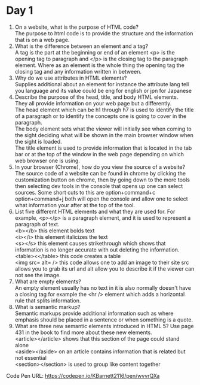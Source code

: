<h1>Day 1</h1>

1. On a website, what is the purpose of HTML code?<br />
  The purpose to html code is to provide the structure and the information that is on a web page.<br />
2. What is the difference between an element and a tag?<br />
  A tag is the part at the beginning or end of an element   &lt;p&gt; is the opening tag to paragraph and   &lt;/p&gt; is the closing tag to the paragraph element. Where as an element is the whole thing the opening tag the closing tag and any information written in between.<br />
3. Why do we use attributes in HTML elements?<br />
  Supplies additional about an element for instance the attribute lang tell you language and its value could be eng for english or jpn for Japanese
4. Describe the purpose of the head, title, and body HTML elements.<br />
  They all provide information on your web page but a differently.<br />
  The head element which can be h1 through h7 is  used to identify the title of a paragraph or to identify the concepts one is going to cover in the paragraph.<br />
  The body element sets what the viewer will initially see when coming to the sight deciding what will be shown in the main browser window when the sight is loaded.<br />
   The title element is used to provide information that is located in the tab bar or at the top of the window in the web page depending on which web browser one is using.<br />
5. In your browser (Chrome), how do you view the source of a website?<br />
  The source code of a website can be found in chrome by clicking the customization button on chrome, then by going down to the more tools then selecting dev tools in the console that opens up one can select sources. Some short cuts to this are option+command+c option+command+j both will open the console and allow one to select what information your after at the top of the tool.<br />
6. List five different HTML elements and what they are used for. For example, &lt;p&gt;&lt;/p&gt; is a paragraph element, and it is used to represent a paragraph of text.<br />
  &lt;b&gt;&lt;/b&gt; this element bolds text <br />
  &lt;i&gt;&lt;/i&gt; this element italicizes the text  <br />
  &lt;s&gt;&lt;/s&gt; this element causes strikethrough which shows that information is no longer accurate with out deleting the information.<br />
&lt;table&gt;&lt;&lt;/table&gt; this code creates a table<br />
  &lt;img src= alt= /&gt; this code allows one to add an image to their site src allows you to grab its url and alt allow you to describe it if the viewer can not see the image.<br />
7. What are empty elements?<br />
  An empty element usually has no text in it is also normally doesn't have a closing tag for example the &lt;hr /&gt; element which adds a horizontal rule that splits information.<br />
8. What is semantic markup?<br />
  Semantic markups provide additional information such as where emphasis should be placed in a sentence or  when something is a quote.<br />
9. What are three new semantic elements introduced in HTML 5? Use page 431 in the book to find more about these new elements.<br />
  &lt;article&gt;&lt;/article&gt; shows that this section of the page could stand alone<br />
  &lt;aside&gt;&lt;/aside&gt; on an article contains information that is related but not essential<br />
  &lt;section&gt;&lt;/section&gt; is used to group like content together<br />


Code Pen URL: https://codepen.io/KBarnett2116/pen/wvvrQXa
